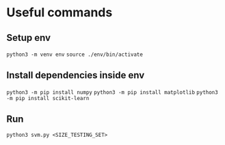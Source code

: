 # Useful commands

## Setup env

`python3 -m venv env`
`source ./env/bin/activate`

## Install dependencies inside env

`python3 -m pip install numpy`
`python3 -m pip install matplotlib`
`python3 -m pip install scikit-learn`

## Run

`python3 svm.py <SIZE_TESTING_SET>`

